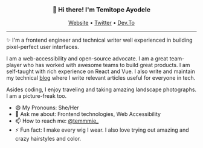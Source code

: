 <h3 align="center">👋 Hi there! I'm Temitope Ayodele</h3>
<p align="center">
  <a href="https://temmietope.netlify.app/">Website</a> •
  <a href="https://twitter.com/temmmie_">Twitter</a> •
  <a href="https://dev.to/temmietope">Dev.To</a>
</p>

---
✨ I'm a frontend engineer and technical writer well experienced in building pixel-perfect user interfaces. 

I am a web-accessibility and open-source advocate. I am a great team-player who has worked with awesome teams to build great products. I am self-taught with rich experience on React and Vue. I also write and maintain my technical [blog](https://temmietope.netlify.app/) where I write relevant articles useful for everyone in tech.

Asides coding, I enjoy traveling and taking amazing landscape photographs. I am a picture-freak too.


- 😄 My Pronouns: She/Her   
- 💬 Ask me about: Frontend technologies, Web Accessibility
- 📫 How to reach me: [@temmmie_](https://twitter.com/temmmie_)
- ⚡ Fun fact: I make every wig I wear. I also love trying out amazing and crazy hairstyles and color.

<!--[![Top Langs](https://github-readme-stats.vercel.app/api/top-langs/?username=temmietope)](https://github.com/temmietope/github-readme-stats)
[![temmietope's github stats](https://github-readme-stats.vercel.app/api?username=temmietope)](https://github.com/temmietope/github-readme-stats)
[![Follow on Twitter](https://img.shields.io/badge/--twitter?label=Twitter&logo=Twitter&style=social)](https://twitter.com/temmmie_) [![Connect on LinkedIn](https://img.shields.io/badge/--linkedin?label=LinkedIn&logo=LinkedIn&style=social)](https://www.linkedin.com/in/jamesgeorge007)-->

<!--
**temmietope/temmietope** is a ✨ _special_ ✨ repository because its `README.md` (this file) appears on your GitHub profile.

Here are some ideas to get you started:

- 🔭 I’m currently working on ...
- 🌱 I’m currently learning ...
- 👯 I’m looking to collaborate on ...
- 🤔 I’m looking for help with ...
- 💬 Ask me about ...
- 📫 How to reach me: ...
- 😄 Pronouns: ...
- ⚡ Fun fact: ...
-->

